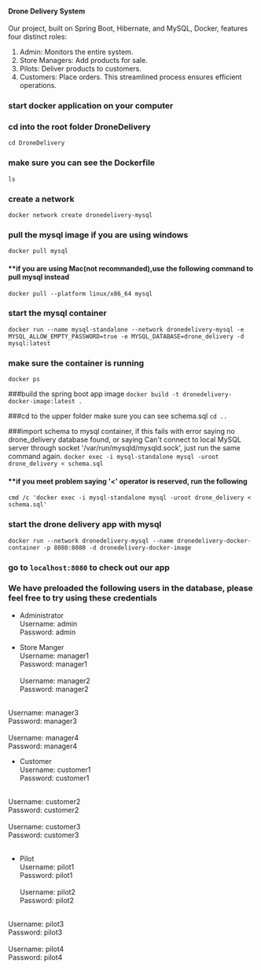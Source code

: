 #### Drone Delivery System 
Our project, built on Spring Boot, Hibernate, and MySQL, Docker, features four distinct roles:

1. Admin: Monitors the entire system.
2. Store Managers: Add products for sale.
3. Pilots: Deliver products to customers.
4. Customers: Place orders.
This streamlined process ensures efficient operations. 


### start docker application on your computer

### cd into the root folder DroneDelivery
`cd DroneDelivery`

### make sure you can see the Dockerfile
`ls`

### create a network
`docker network create dronedelivery-mysql`

### pull the mysql image if you are using windows
`docker pull mysql`

#### **if you are using Mac(not recommanded),use the following command to pull mysql instead
`docker pull --platform linux/x86_64 mysql`

### start the mysql container
`docker run --name mysql-standalone --network dronedelivery-mysql -e MYSQL_ALLOW_EMPTY_PASSWORD=true -e MYSQL_DATABASE=drone_delivery -d mysql:latest`

### make sure the container is running
`docker ps`

###build the spring boot app image
`docker build -t dronedelivery-docker-image:latest .`

###cd to the upper folder make sure you can see schema.sql
`cd ..`

###import schema to mysql container, if this fails with error saying no drone_delivery database found, or saying  Can't connect to local MySQL server through socket '/var/run/mysqld/mysqld.sock', just run the same command again.
`docker exec -i mysql-standalone mysql -uroot drone_delivery < schema.sql`

#### **if you meet problem saying '<' operator is reserved, run the following
`cmd /c 'docker exec -i mysql-standalone mysql -uroot drone_delivery < schema.sql'`

### start the drone delivery app with mysql
`docker run --network dronedelivery-mysql --name dronedelivery-docker-container -p 8080:8080 -d dronedelivery-docker-image`

### go to `localhost:8080` to check out our app

### We have preloaded the following users in the database, please feel free to try using these credentials
- Administrator \
Username: admin <br>
Password: admin

- Store Manger \
Username: manager1 <br>
Password: manager1 <br>
\
Username: manager2 <br>
Password: manager2 <br>
<br>
Username: manager3 <br>
Password: manager3 <br>
<br>
Username: manager4 <br>
Password: manager4 <br>

- Customer\
Username: customer1 <br>
Password: customer1<br>
<br>
Username: customer2 <br>
Password: customer2<br>
<br>
Username: customer3 <br>
Password: customer3<br>
<br>

- Pilot \
Username: pilot1 <br>
Password: pilot1 <br>
\
Username: pilot2 <br>
Password: pilot2 <br>
<br>
Username: pilot3 <br>
Password: pilot3 <br>
<br>
Username: pilot4 <br>
Password: pilot4 <br>

